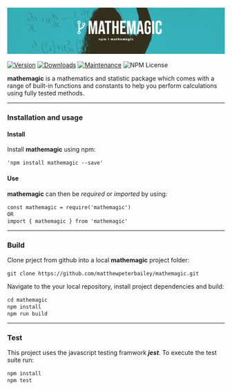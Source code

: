![Mathemagic](https://github.com/matthewpeterbailey/mathemagic/blob/master/images/mathemagic.png)

[![Version](https://img.shields.io/npm/v/mathemagic.svg)](https://www.npmjs.com/package/mathemagic) [![Downloads](https://img.shields.io/npm/dm/mathemagic.svg)](https://www.npmjs.com/package/mathemagic) [![Maintenance](https://img.shields.io/maintenance/yes/2020.svg)](https://github.com/matthewpeterbailey/mathemagic/graphs/commit-activity) ![NPM License](https://img.shields.io/npm/l/mathemagic.svg)

**mathemagic** is a mathematics and statistic package which comes with a range of built-in functions and constants to help you perform calculations using fully tested methods.

---

### Installation and usage

#### Install

Install **mathemagic** using npm:

```
'npm install mathemagic --save'
```

#### Use

**mathemagic** can then be _required_ or _imported_ by using:

```
const mathemagic = require('mathemagic')
OR
import { mathemagic } from 'mathemagic'
```

---

### Build

Clone prject from github into a local **mathemagic** project folder:

```
git clone https://github.com/matthewpeterbailey/mathemagic.git
```

Navigate to the your local repository, install project dependencies and build:

```
cd mathemagic
npm install
npm run build
```

---

### Test

This project uses the javascript testing framwork **_jest_**. To execute the test suite run:

```
npm install
npm test
```

